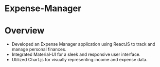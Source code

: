 # Expense-Manager

# Overview
<ul>
  <li>Developed an Expense Manager application using ReactJS to track and manage personal finances.<br></li>
  <li>Integrated Material-UI for a sleek and responsive user interface.<br></li>
  <li>Utilized Chart.js for visually representing income and expense data.</li>
</ul>





